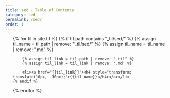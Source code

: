 ```yaml
---
title: sed - Table of Contents
category: sed
permalink: /sed/
order: 1
---
```


<div>
<ul>
{% for til in site.til %}
    {% if til.path contains "_til/sed/" %}
        {% assign til_name = til.path | remove: "_til/sed/" %}
        {% assign til_name = til_name | remove: ".md" %}

        {% assign til_link = til.path | remove: "_til" %}
        {% assign til_link = til_link | remove: '.md' %}

        <li><a href="{{til_link}}"><h4 style="transform: translate(10px, -30px);">{{til_name}}</h4></a></li>
    {% endif %}
{% endfor %}
<ul>
